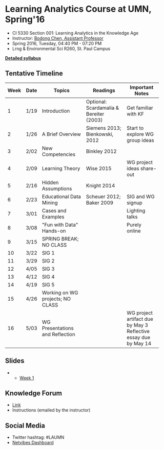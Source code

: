 # Learning Analytics Course at UMN, Spring'16

- CI 5330 Section 001: Learning Analytics in the Knowledge Age
- Instructor: [Bodong Chen, Assistant Professor](http://meefen.github.io/)
- Spring 2016, Tuesday, 04:40 PM - 07:20 PM
- Lrng & Environmental Sci R260, St. Paul Campus

**[Detailed syllabus](./CI5330-LearningAnalytics-syllabus.md)**

## Tentative Timeline

| Week | Date | Topics                          | Readings                                | Important Notes                     |
|------|------|---------------------------------|-----------------------------------------|-------------------------------------|
| 1    | 1/19 | Introduction                    | Optional: Scardamalia & Bereiter (2003) | Get familiar with KF                |
| 2    | 1/26 | A Brief Overview                | Siemens 2013; Bienkowski, 2012          | Start to explore WG group ideas     |
| 3    | 2/02 | New Competencies                | Binkley 2012                            |                                     |
| 4    | 2/09 | Learning Theory                 | Wise 2015                               | WG project ideas share-out          |
| 5    | 2/16 | Hidden Assumptions              | Knight 2014                             |                                     |
| 6    | 2/23 | Educational Data Mining         | Scheuer 2012; Baker 2009                | SIG and WG signup                   |
| 7    | 3/01 | Cases and Examples              |                                         | Lighting talks                      |
| 8    | 3/08 | "Fun with Data" Hands-on        |                                         | Purely online                       |
| 9    | 3/15 | SPRING BREAK; NO CLASS          |                                         |                                     |
| 10   | 3/22 | SIG 1                           |                                         |                                     |
| 11   | 3/29 | SIG 2                           |                                         |                                     |
| 12   | 4/05 | SIG 3                           |                                         |                                     |
| 13   | 4/12 | SIG 4                           |                                         |                                     |
| 14   | 4/19 | SIG 5                           |                                         |                                     |
| 15   | 4/26 | Working on WG projects; NO CLASS|                                         |                                     |
| 16   | 5/03 | WG Presentations and Reflection |                                         | WG project artifact due by May 3 <br>Reflective essay due by May 14 |


## Slides

- - [Week 1](https://meefen.github.io/la-spring16/slides/week1.html)

## Knowledge Forum
- [Link](http://bit.ly/kf-6)
- Instructions (emailed by the instructor)

## Social Media

- Twitter hashtag: #LAUMN
- [Netvibes Dashboard](http://www.netvibes.com/laumn)
